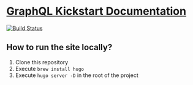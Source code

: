 # [GraphQL Kickstart Documentation](https://www.graphql-java-kickstart.com/tools/)
[![Build Status](https://travis-ci.org/graphql-java-kickstart/documentation.svg?branch=master)](https://travis-ci.org/graphql-java-kickstart/documentation)

## How to run the site locally?
1. Clone this repository
2. Execute `brew install hugo`
3. Execute `hugo server -D` in the root of the project
